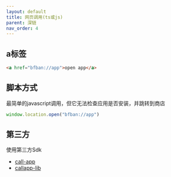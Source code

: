 ```yaml
---
layout: default
title: 网页调用(ts或js)
parent: 深链
nav_order: 4
---
```


## a标签

```html
<a href="bfban://app">open app</a>
```

## 脚本方式
最简单的javascript调用，但它无法检查应用是否安装，并跳转到商店

```javascript
window.location.open("bfban://app")
```

## 第三方
使用第三方Sdk 
- [call-app](https://github.com/zhuanzhuanfe/call-app)
- [callapp-lib](https://github.com/suanmei/callapp-lib)
